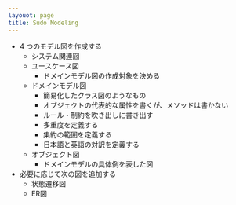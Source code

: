 ```yaml
---
layouot: page
title: Sudo Modeling
---
```


* 4 つのモデル図を作成する
    * システム関連図
    * ユースケース図
        * ドメインモデル図の作成対象を決める
    * ドメインモデル図
        * 簡易化したクラス図のようなもの
        * オブジェクトの代表的な属性を書くが、メソッドは書かない
        * ルール・制約を吹き出しに書き出す
        * 多重度を定義する
        * 集約の範囲を定義する
        * 日本語と英語の対訳を定義する
    * オブジェクト図
        * ドメインモデルの具体例を表した図
* 必要に応じて次の図を追加する
    * 状態遷移図
    * ER図
